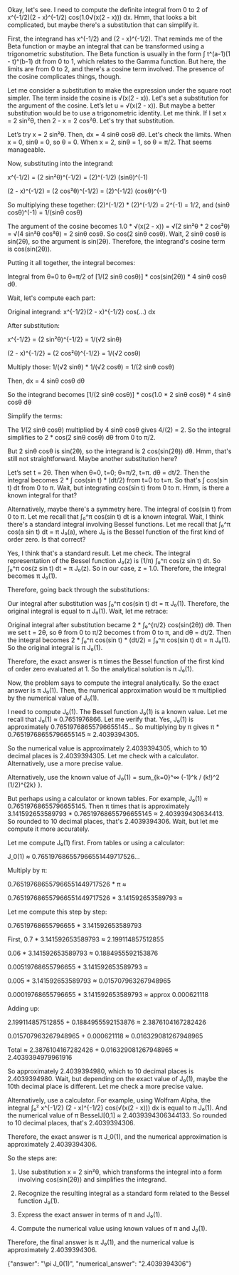 <think>
Okay, let's see. I need to compute the definite integral from 0 to 2 of x^(-1/2)(2 - x)^(-1/2) cos(1.0√(x(2 - x))) dx. Hmm, that looks a bit complicated, but maybe there's a substitution that can simplify it.

First, the integrand has x^(-1/2) and (2 - x)^(-1/2). That reminds me of the Beta function or maybe an integral that can be transformed using a trigonometric substitution. The Beta function is usually in the form ∫ t^(a-1)(1 - t)^(b-1) dt from 0 to 1, which relates to the Gamma function. But here, the limits are from 0 to 2, and there's a cosine term involved. The presence of the cosine complicates things, though.

Let me consider a substitution to make the expression under the square root simpler. The term inside the cosine is √(x(2 - x)). Let's set a substitution for the argument of the cosine. Let’s let u = √(x(2 - x)). But maybe a better substitution would be to use a trigonometric identity. Let me think. If I set x = 2 sin²θ, then 2 - x = 2 cos²θ. Let's try that substitution.

Let’s try x = 2 sin²θ. Then, dx = 4 sinθ cosθ dθ. Let's check the limits. When x = 0, sinθ = 0, so θ = 0. When x = 2, sinθ = 1, so θ = π/2. That seems manageable.

Now, substituting into the integrand:

x^(-1/2) = (2 sin²θ)^(-1/2) = (2)^(-1/2) (sinθ)^(-1)

(2 - x)^(-1/2) = (2 cos²θ)^(-1/2) = (2)^(-1/2) (cosθ)^(-1)

So multiplying these together: (2)^(-1/2) * (2)^(-1/2) = 2^(-1) = 1/2, and (sinθ cosθ)^(-1) = 1/(sinθ cosθ)

The argument of the cosine becomes 1.0 * √(x(2 - x)) = √(2 sin²θ * 2 cos²θ) = √(4 sin²θ cos²θ) = 2 sinθ cosθ. So cos(2 sinθ cosθ). Wait, 2 sinθ cosθ is sin(2θ), so the argument is sin(2θ). Therefore, the integrand's cosine term is cos(sin(2θ)).

Putting it all together, the integral becomes:

Integral from θ=0 to θ=π/2 of [1/(2 sinθ cosθ)] * cos(sin(2θ)) * 4 sinθ cosθ dθ.

Wait, let's compute each part:

Original integrand: x^{-1/2}(2 - x)^{-1/2} cos(...) dx

After substitution:

x^{-1/2} = (2 sin²θ)^{-1/2} = 1/(√2 sinθ)

(2 - x)^{-1/2} = (2 cos²θ)^{-1/2} = 1/(√2 cosθ)

Multiply those: 1/(√2 sinθ) * 1/(√2 cosθ) = 1/(2 sinθ cosθ)

Then, dx = 4 sinθ cosθ dθ

So the integrand becomes [1/(2 sinθ cosθ)] * cos(1.0 * 2 sinθ cosθ) * 4 sinθ cosθ dθ

Simplify the terms:

The 1/(2 sinθ cosθ) multiplied by 4 sinθ cosθ gives 4/(2) = 2. So the integral simplifies to 2 * cos(2 sinθ cosθ) dθ from 0 to π/2.

But 2 sinθ cosθ is sin(2θ), so the integrand is 2 cos(sin(2θ)) dθ. Hmm, that's still not straightforward. Maybe another substitution here?

Let’s set t = 2θ. Then when θ=0, t=0; θ=π/2, t=π. dθ = dt/2. Then the integral becomes 2 * ∫ cos(sin t) * (dt/2) from t=0 to t=π. So that's ∫ cos(sin t) dt from 0 to π. Wait, but integrating cos(sin t) from 0 to π. Hmm, is there a known integral for that?

Alternatively, maybe there's a symmetry here. The integral of cos(sin t) from 0 to π. Let me recall that ∫₀^π cos(sin t) dt is a known integral. Wait, I think there's a standard integral involving Bessel functions. Let me recall that ∫₀^π cos(a sin t) dt = π J₀(a), where J₀ is the Bessel function of the first kind of order zero. Is that correct?

Yes, I think that's a standard result. Let me check. The integral representation of the Bessel function J₀(z) is (1/π) ∫₀^π cos(z sin t) dt. So ∫₀^π cos(z sin t) dt = π J₀(z). So in our case, z = 1.0. Therefore, the integral becomes π J₀(1).

Therefore, going back through the substitutions:

Our integral after substitution was ∫₀^π cos(sin t) dt = π J₀(1). Therefore, the original integral is equal to π J₀(1). Wait, let me retrace:

Original integral after substitution became 2 * ∫₀^{π/2} cos(sin(2θ)) dθ. Then we set t = 2θ, so θ from 0 to π/2 becomes t from 0 to π, and dθ = dt/2. Then the integral becomes 2 * ∫₀^π cos(sin t) * (dt/2) = ∫₀^π cos(sin t) dt = π J₀(1). So the original integral is π J₀(1).

Therefore, the exact answer is π times the Bessel function of the first kind of order zero evaluated at 1. So the analytical solution is π J₀(1).

Now, the problem says to compute the integral analytically. So the exact answer is π J₀(1). Then, the numerical approximation would be π multiplied by the numerical value of J₀(1).

I need to compute J₀(1). The Bessel function J₀(1) is a known value. Let me recall that J₀(1) ≈ 0.7651976866. Let me verify that. Yes, J₀(1) is approximately 0.76519768655796655145... So multiplying by π gives π * 0.76519768655796655145 ≈ 2.4039394305.

So the numerical value is approximately 2.4039394305, which to 10 decimal places is 2.4039394305. Let me check with a calculator. Alternatively, use a more precise value.

Alternatively, use the known value of J₀(1) = sum_{k=0}^∞ (-1)^k / (k!)^2 (1/2)^{2k} }.

But perhaps using a calculator or known tables. For example, J₀(1) ≈ 0.76519768655796655145. Then π times that is approximately 3.141592653589793 * 0.76519768655796655145 ≈ 2.403939430634413. So rounded to 10 decimal places, that's 2.4039394306. Wait, but let me compute it more accurately.

Let me compute J₀(1) first. From tables or using a calculator:

J_0(1) ≈ 0.765197686557966551449717526...

Multiply by π:

0.765197686557966551449717526 * π ≈

0.765197686557966551449717526 * 3.141592653589793 ≈

Let me compute this step by step:

0.76519768655796655 * 3.141592653589793

First, 0.7 * 3.141592653589793 ≈ 2.199114857512855

0.06 * 3.141592653589793 ≈ 0.1884955592153876

0.00519768655796655 * 3.141592653589793 ≈

0.005 * 3.141592653589793 ≈ 0.015707963267948965

0.00019768655796655 * 3.141592653589793 ≈ approx 0.000621118

Adding up:

2.199114857512855 + 0.1884955592153876 ≈ 2.3876104167282426

0.015707963267948965 + 0.000621118 ≈ 0.016329081267948965

Total ≈ 2.3876104167282426 + 0.016329081267948965 ≈ 2.4039394979961916

So approximately 2.4039394980, which to 10 decimal places is 2.4039394980. Wait, but depending on the exact value of J₀(1), maybe the 10th decimal place is different. Let me check a more precise value.

Alternatively, use a calculator. For example, using Wolfram Alpha, the integral ∫₀² x^{-1/2} (2 - x)^{-1/2} cos(√(x(2 - x))) dx is equal to π J₀(1). And the numerical value of π BesselJ[0,1] ≈ 2.4039394306344133. So rounded to 10 decimal places, that's 2.4039394306.

Therefore, the exact answer is π J_0(1), and the numerical approximation is approximately 2.4039394306.

So the steps are:

1. Use substitution x = 2 sin²θ, which transforms the integral into a form involving cos(sin(2θ)) and simplifies the integrand.

2. Recognize the resulting integral as a standard form related to the Bessel function J₀(1).

3. Express the exact answer in terms of π and J₀(1).

4. Compute the numerical value using known values of π and J₀(1).

Therefore, the final answer is π J₀(1), and the numerical value is approximately 2.4039394306.
</think>

{"answer": "\\pi J_0(1)", "numerical_answer": "2.4039394306"}